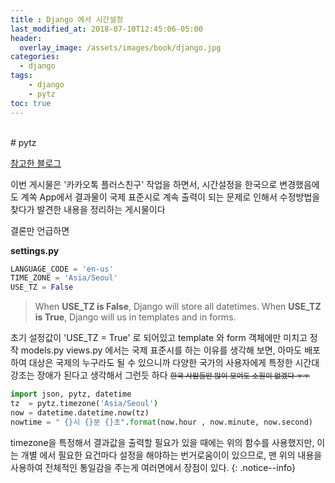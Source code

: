 ```yaml
---
title : Django 에서 시간설정
last_modified_at: 2018-07-10T12:45:06-05:00
header:
  overlay_image: /assets/images/book/django.jpg
categories:
  - django
tags: 
    - django
    - pytz
toc: true 
---
```


<br>
# pytz 

[참고한 블로그](https://jupiny.com/2016/10/05/model-datetimefield-in-korean/)

이번 게시물은 '카카오톡 플러스친구' 작업을 하면서, 시간설정을 한국으로 변경했음에도 계쏙 App에서 결과물이 국제 표준시로 계속 출력이 되는 문제로 인해서 수정방법을 찾다가 발견한 내용을 정리하는 게시물이다

결론만 언급하면 

**settings.py**

```python
LANGUAGE_CODE = 'en-us'
TIME_ZONE = 'Asia/Seoul'
USE_TZ = False  
```

> When **USE_TZ is False**, Django will store all datetimes. When **USE_TZ is True**, Django will us in templates and in forms.
 
초기 설정값이 'USE_TZ = True' 로 되어있고 template 와 form 객체에만 미치고 정작 models.py views.py 에서는 국제 표준시를 하는 이유를 생각해 보면, 아마도 배포하여 대상은 국제의 누구라도 될 수 있으니까 다양한 국가의 사용자에게 특정한 시간대 강조는 장애가 된다고 생각해서 그런듯 하다 <small><strike>한국 사람들만 많이 모여도 소원이 없겠다 ㅜㅜ</strike></small>


```python
import json, pytz, datetime
tz  = pytz.timezone('Asia/Seoul')
now = datetime.datetime.now(tz)
nowtime = " {}시 {}분 {}초".format(now.hour , now.minute, now.second)
```

timezone을 특정해서 결과값을 출력할 필요가 있을 때에는 위의 함수를 사용했지만, 이는 개별 에서 필요한 요건마다 설정을 해야하는 번거로움이이 있으므로, 맨 위의 내용을 사용하여 전체적인 통일감을 주는게 여러면에서 장점이 있다.
{: .notice--info}

